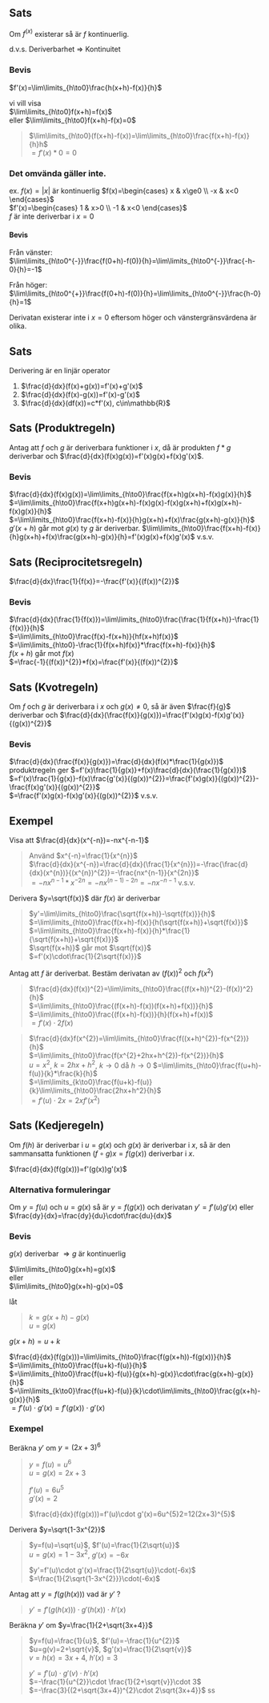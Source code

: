 
## Sats

Om $f^(x)$ existerar så är $f$ kontinuerlig.  

d.v.s. Deriverbarhet $\Rightarrow$ Kontinuitet  

### Bevis

$f'(x)=\lim\limits_{h\to0}\frac{h(x+h)-f(x)}{h}$   

vi vill visa  
$\lim\limits_{h\to0}f(x+h)=f(x)$  
eller $\lim\limits_{h\to0}f(x+h)-f(x)=0$

> $\lim\limits_{h\to0}(f(x+h)-f(x))=\lim\limits_{h\to0}\frac{f(x+h)-f(x)}{h}h$  
> $=f'(x)*0=0$


### Det omvända gäller inte.

ex. $f(x)=|x|$ är kontinuerlig
$f(x)=\begin{cases}  x  & x\ge0 \\  -x & x<0 \end{cases}$  
$f'(x)=\begin{cases}  1  & x>0 \\  -1 & x<0 \end{cases}$  
$f$ är inte deriverbar i $x=0$  

#### Bevis

Från vänster:  
$\lim\limits_{h\to0^{-}}\frac{f(0+h)-f(0)}{h}=\lim\limits_{h\to0^{-}}\frac{-h-0}{h}=-1$  

Från höger:  
$\lim\limits_{h\to0^{+}}\frac{f(0+h)-f(0)}{h}=\lim\limits_{h\to0^{-}}\frac{h-0}{h}=1$  

Derivatan existerar inte i $x=0$ eftersom höger och vänstergränsvärdena är olika.  

## Sats

Derivering är en linjär operator  
1. $\frac{d}{dx}(f(x)+g(x))=f'(x)+g'(x)$  
2. $\frac{d}{dx}(f(x)-g(x))=f'(x)-g'(x)$  
3. $\frac{d}{dx}(df(x))=c*f'(x), c\in\mathbb{R}$  

## Sats (Produktregeln)

Antag att $f$ och $g$ är deriverbara funktioner i $x$, då är produkten $f*g$ deriverbar och $\frac{d}{dx}(f(x)g(x))=f'(x)g(x)+f(x)g'(x)$.  

### Bevis

$\frac{d}{dx}(f(x)g(x))=\lim\limits_{h\to0}\frac{f(x+h)g(x+h)-f(x)g(x)}{h}$  
$=\lim\limits_{h\to0}\frac{f(x+h)g(x+h)-f(x)g(x)-f(x)g(x+h)+f(x)g(x+h)-f(x)g(x)}{h}$  
$=\lim\limits_{h\to0}\frac{f(x+h)-f(x)}{h}g(x+h)+f(x)\frac{g(x+h)-g(x)}{h}$  
$g'(x+h)$ går mot $g(x)$ ty $g$ är deriverbar.
$\lim\limits_{h\to0}\frac{f(x+h)-f(x)}{h}g(x+h)+f(x)\frac{g(x+h)-g(x)}{h}=f'(x)g(x)+f(x)g'(x)$ v.s.v.  

## Sats (Reciprocitetsregeln)

$\frac{d}{dx}\frac{1}{f(x)}=-\frac{f'(x)}{(f(x))^{2}}$  

### Bevis

$\frac{d}{dx}(\frac{1}{f(x)})=\lim\limits_{h\to0}\frac{\frac{1}{f(x+h)}-\frac{1}{f(x)}}{h}$  
$=\lim\limits_{h\to0}\frac{f(x)-f(x+h)}{hf(x+h)f(x)}$  
$=\lim\limits_{h\to0}-\frac{1}{f(x+h)f(x)}*\frac{f(x+h)-f(x)}{h}$  
$f(x+h)$ går mot $f(x)$  
$=\frac{-1}{(f(x))^{2}}*f(x)=\frac{f'(x)}{(f(x))^{2}}$  

## Sats (Kvotregeln)

Om $f$ och $g$ är deriverbara i $x$ och $g(x)\ne0$, så är även $\frac{f}{g}$ deriverbar och $\frac{d}{dx}(\frac{f(x)}{g(x)})=\frac{f'(x)g(x)-f(x)g'(x)}{(g(x))^{2}}$  

### Bevis

$\frac{d}{dx}(\frac{f(x)}{g(x)})=\frac{d}{dx}(f(x)*\frac{1}{g(x)})$  
produktregeln ger
$=f'(x)\frac{1}{g(x)}+f(x)\frac{d}{dx}(\frac{1}{g(x)})$  
$=f'(x)\frac{1}{g(x)}-f(x)\frac{g'(x)}{(g(x))^{2}}=\frac{f'(x)g(x)}{(g(x))^{2}}-\frac{f(x)g'(x)}{(g(x))^{2}}$  
$=\frac{f'(x)g(x)-f(x)g'(x)}{(g(x))^{2}}$ v.s.v.  

## Exempel

Visa att $\frac{d}{dx}(x^{-n})=-nx^{-n-1}$  

> Använd $x^{-n}=\frac{1}{x^{n}}$  
> $\frac{d}{dx}(x^{-n})=\frac{d}{dx}(\frac{1}{x^{n}})=-\frac{\frac{d}{dx}(x^{n})}{(x^{n})^{2}}=-\frac{nx^{n-1}}{x^{2n}}$  
> $=-nx^{n-1}*x^{-2n}=-nx^{(n-1)-2n}=-nx^{-n-1}$ v.s.v.  


Derivera $y=\sqrt{f(x)}$ där $f(x)$ är deriverbar

> $y'=\lim\limits_{h\to0}\frac{\sqrt{f(x+h)}-\sqrt{f(x)}}{h}$  
> $=\lim\limits_{h\to0}\frac{f(x+h)-f(x)}{h(\sqrt{f(x+h)}+\sqrt{f(x)}}$  
> $=\lim\limits_{h\to0}\frac{f(x+h)-f(x)}{h}*\frac{1}{\sqrt{f(x+h)}+\sqrt{f(x)}}$  
> $\sqrt{f(x+h)}$ går mot $\sqrt{f(x)}$  
> $=f'(x)\cdot\frac{1}{2\sqrt{f(x)}}$  


Antag att $f$ är deriverbat. Bestäm derivatan av $(f(x))^{2}$ och $f(x^{2})$  

> $\frac{d}{dx}(f(x))^{2}=\lim\limits_{h\to0}\frac{(f(x+h))^{2}-(f(x))^2}{h}$  
> $=\lim\limits_{h\to0}\frac{(f(x+h)-f(x))(f(x+h)+f(x))}{h}$  
> $=\lim\limits_{h\to0}\frac{(f(x+h)-f(x))}{h}(f(x+h)+f(x))$  
> $=f'(x)\cdot2f(x)$  

> $\frac{d}{dx}f(x^{2})=\lim\limits_{h\to0}\frac{f((x+h)^{2})-f(x^{2})}{h}$  
> $=\lim\limits_{h\to0}\frac{f(x^{2}+2hx+h^{2})-f(x^{2})}{h}$  
> $u=x^{2}$, $k=2hx+h^{2}$, $k\to0$ då $h\to0$
> $=\lim\limits_{h\to0}\frac{f(u+h)-f(u)}{k}*\frac{k}{h}$  
> $=\lim\limits_{k\to0}\frac{f(u+k)-f(u)}{k}\lim\limits_{h\to0}\frac{2hx+h^2}{h}$  
> $=f'(u)\cdot2x=2xf'(x^{2})$  


## Sats (Kedjeregeln)

Om $f(h)$ är deriverbar i $u=g(x)$ och $g(x)$ är deriverbar i $x$, så är den sammansatta funktionen $(f\circ g)x=f(g(x))$ deriverbar i $x$.  

$\frac{d}{dx}(f(g(x)))=f'(g(x))g'(x)$  

### Alternativa formuleringar

Om $y=f(u)$ och $u=g(x)$ så är $y=f(g(x))$ och derivatan $y'=f'(u)g'(x)$ eller $\frac{dy}{dx}=\frac{dy}{du}\cdot\frac{du}{dx}$  

### Bevis

$g(x)$ deriverbar $\Rightarrow g$ är kontinuerlig  

$\lim\limits_{h\to0}g(x+h)=g(x)$  
eller  
$\lim\limits_{h\to0}g(x+h)-g(x)=0$  

låt  
> $k=g(x+h)-g(x)$  
> $u=g(x)$  

$g(x+h)=u+k$  

$\frac{d}{dx}(f(g(x)))=\lim\limits_{h\to0}\frac{f(g(x+h))-f(g(x))}{h}$  
$=\lim\limits_{h\to0}\frac{f(u+k)-f(u)}{h}$  
$=\lim\limits_{h\to0}\frac{f(u+k)-f(u)}{g(x+h)-g(x)}\cdot\frac{g(x+h)-g(x)}{h}$  
$=\lim\limits_{k\to0}\frac{f(u+k)-f(u)}{k}\cdot\lim\limits_{h\to0}\frac{g(x+h)-g(x)}{h}$  
$=f'(u)\cdot g'(x)=f'(g(x))\cdot g'(x)$  


### Exempel

Beräkna $y'$ om $y=(2x+3)^{6}$  
> $y=f(u)=u^{6}$  
> $u=g(x)=2x+3$  
> 
> $f'(u)=6u^{5}$  
> $g'(x)=2$  
> 
> $\frac{d}{dx}(f(g(x)))=f'(u)\cdot g'(x)=6u^{5}2=12(2x+3)^{5}$  


Derivera $y=\sqrt{1-3x^{2}}$  
> $y=f(u)=\sqrt{u}$, $f'(u)=\frac{1}{2\sqrt{u}}$  
> $u=g(x)=1-3x^{2}$, $g'(x)=-6x$  
> 
> $y'=f'(u)\cdot g'(x)=\frac{1}{2\sqrt{u}}\cdot(-6x)$  
> $=\frac{1}{2\sqrt{1-3x^{2}}}\cdot(-6x)$  


Antag att $y=f(g(h(x)))$ vad är $y'$ ?
> $y'=f'(g(h(x)))\cdot g'(h(x))\cdot h'(x)$  


Beräkna $y'$ om $y=\frac{1}{2+\sqrt{3x+4}}$  
> $y=f(u)=\frac{1}{u}$, $f'(u)=-\frac{1}{u^{2}}$  
> $u=g(v)=2+\sqrt{v}$, $g'(x)=\frac{1}{2\sqrt{v}}$  
> $v=h(x)=3x+4$, $h'(x)=3$
> 
> $y'=f'(u)\cdot g'(v)\cdot h'(x)$  
> $=-\frac{1}{u^{2}}\cdot \frac{1}{2+\sqrt{v}}\cdot 3$  
> $=-\frac{3}{(2+\sqrt{3x+4})^{2}\cdot 2\sqrt{3x+4}}$  ss